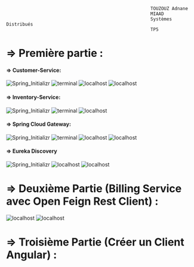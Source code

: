                                                           TOUZOUZ Adnane
                                                          MIAAD
                                                          Systèmes Distribués
                                                          TP5
                                                          
                                                          
     
# => Première partie :
#### => Customer-Service:
![Spring_Initializr](https://github.com/T-adnane/architecture-micro-service/assets/115072337/d2e7d09d-ce34-45d1-92fd-bfdd5d11c363)
![terminal](https://github.com/T-adnane/architecture-micro-service/assets/115072337/eb2fdd2c-47d0-4b79-925c-deedb4875093)
![localhost](https://github.com/T-adnane/architecture-micro-service/assets/115072337/90821df5-d093-463d-b3f8-b53ec03aea9b)
![localhost](https://github.com/T-adnane/architecture-micro-service/assets/115072337/152f6b93-fec1-4edb-9c21-bf8401d2a97f)

#### => Inventory-Service:
![Spring_Initializr](https://github.com/T-adnane/architecture-micro-service/assets/115072337/3896193b-bf36-4866-acd8-35e5d3f8b821)
![terminal](https://github.com/T-adnane/architecture-micro-service/assets/115072337/e2b8604f-b661-4e0a-a9cc-5d657a8b2def)
![localhost](https://github.com/T-adnane/architecture-micro-service/assets/115072337/4c34f04a-fdc9-4592-b197-ee9bdd4b896d)

#### => Spring Cloud Gateway:
![Spring_Initializr](https://github.com/T-adnane/architecture-micro-service/assets/115072337/80ef5cd9-3c8f-4983-8c5c-64ffc84fe87b)
![terminal](https://github.com/T-adnane/architecture-micro-service/assets/115072337/5388f6ec-55e5-447f-ba96-89bd24ba49fd)
![localhost](https://github.com/T-adnane/architecture-micro-service/assets/115072337/650d6695-4add-4e81-ac89-74ebc7497b7d)
![localhost](https://github.com/T-adnane/architecture-micro-service/assets/115072337/de61c694-9830-4099-b58c-9fa2df7e3b0f)

#### => Eureka Discovery
![Spring_Initializr](https://github.com/T-adnane/architecture-micro-service/assets/115072337/97b826ef-e530-4ec1-8efa-98cc8d2c46fd)
![localhost](https://github.com/T-adnane/architecture-micro-service/assets/115072337/261ce600-e4eb-498e-8d75-ae7c77c577e4)
![localhost](https://github.com/T-adnane/architecture-micro-service/assets/115072337/1d3f9211-586d-4adb-a2a3-55cbc98c4f8f)

# => Deuxième Partie (Billing Service avec Open Feign Rest Client) :
![localhost](https://github.com/T-adnane/architecture-micro-service/assets/115072337/765b8400-1723-4e91-a688-a2759aae94e0)
![localhost](https://github.com/T-adnane/architecture-micro-service/assets/115072337/89fc8160-f0cf-4c5c-8954-3c1fe1ce61b1)

# => Troisième Partie (Créer un Client Angular) :
